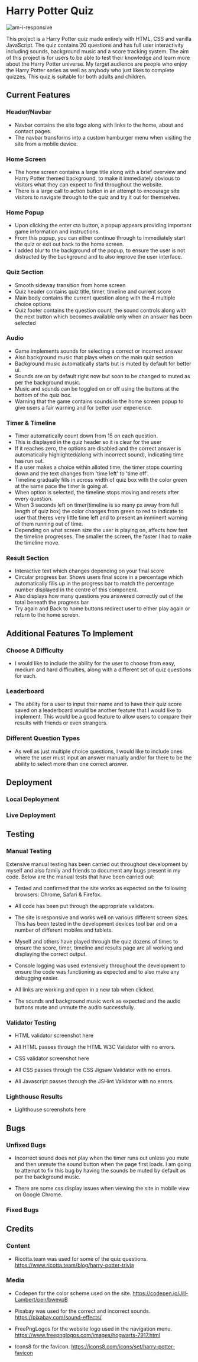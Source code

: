 # Harry Potter Quiz

![am-i-responsive](assets/images/amiresponsive_img.png)

This project is a Harry Potter quiz made entirely with HTML, CSS and vanilla JavaScript. The quiz contains 20 questions and has full user interactivity including sounds, background music and a score tracking system. The aim of this project is for users to be able to test their knowledge and learn more about the Harry Potter universe. My target audience are people who enjoy the Harry Potter series as well as anybody who just likes to complete quizzes. This quiz is suitable for both adults and children. 

## Current Features

### Header/Navbar

- Navbar contains the site logo along with links to the home, about and contact pages.
- The navbar transforms into a custom hamburger menu when visiting the site from a mobile device.

### Home Screen

- The home screen contains a large title along with a brief overview and Harry Potter themed background, to make it immediately obvious to visitors what they can expect to find throughout the website.
- There is a large call to action button in an attempt to encourage site visitors to navigate through to the quiz and try it out for themselves.

### Home Popup

- Upon clicking the enter cta button, a popup appears providing important game information and instructions.
- From this popup, you can either continue through to immediately start the quiz or exit out back to the home screen.
- I added blur to the background of the popup, to ensure the user is not distracted by the background and to also improve the user interface.

### Quiz Section

- Smooth sideway transition from home screen
- Quiz header contains quiz title, timer, timeline and current score
- Main body contains the current question along with the 4 multiple choice options
- Quiz footer contains the question count, the sound controls along with the next button which becomes available only when an answer has been selected

### Audio

- Game implements sounds for selecting a correct or incorrect answer
- Also background music that plays when on the main quiz section
- Background music automatically starts but is muted by default for better ui.
- Sounds are on by default right now but soon to be changed to muted as per the background music.
- Music and sounds can be toggled on or off using the buttons at the bottom of the quiz box.
- Warning that the game contains sounds in the home screen popup to give users a fair warning and for better user experience.

### Timer & Timeline

- Timer automatically count down from 15 on each question.
- This is displayed in the quiz header so it is clear for the user
- If it reaches zero, the options are disabled and the correct answer is automatically highlighted(along with incorrect sound), indicating time has run out.
- If a user makes a choice within alloted time, the timer stops counting down and the text changes from 'time left' to 'time off'.
- Timeline gradually fills in across width of quiz box with the color green at the same pace the timer is going at.
- When option is selected, the timeline stops moving and resets after every question.
- When 3 seconds left on timer(timeline is so many px away from full length of quiz box) the color changes from green to red to indicate to user that theres very little time left and to present an imminent warning of them running out of time.
- Depending on what screen size the user is playing on, affects how fast the timeline progresses. The smaller the screen, the faster I had to make the timeline move.

### Result Section

- Interactive text which changes depending on your final score
- Circular progress bar. Shows users final score in a percentage which automatically fills up in the progress bar to match the percentage number displayed in the centre of this component.
- Also displays how many questions you answered correctly out of the total beneath the progress bar
- Try again and Back to home buttons redirect user to either play again or return to the home screen.

## Additional Features To Implement

### Choose A Difficulty

- I would like to include the ability for the user to choose from easy, medium and hard difficulties, along with a different set of quiz questions for each.

### Leaderboard

- The ability for a user to input their name and to have their quiz score saved on a leaderboard would be another feature that I would like to implement. This would be a good feature to allow users to compare their results with friends or even strangers.

### Different Question Types

- As well as just multiple choice questions, I would like to include ones where the user must input an answer manually and/or for there to be the ability to select more than one correct answer.

## Deployment

### Local Deployment

### Live Deployment

## Testing

### Manual Testing

Extensive manual testing has been carried out throughout development by myself and also family and friends to document any bugs present in my code. Below are the manual tests that have been carried out:

- Tested and confirmed that the site works as expected on the following browsers: Chrome, Safari & Firefox.

- All code has been put through the appropriate validators.

- The site is responsive and works well on various different screen sizes. This has been tested in the development devices tool bar and on a number of different mobiles and tablets.

- Myself and others have played through the quiz dozens of times to ensure the score, timer, timeline and results page are all working and displaying the correct output.

- Console logging was used extensively throughout the development to ensure the code was functioning as expected and to also make any debugging easier.

- All links are working and open in a new tab when clicked.

- The sounds and background music work as expected and the audio buttons mute and unmute the audio successfully.

### Validator Testing

- HTML validator screenshot here

- All HTML passes through the HTML W3C Validator with no errors.

- CSS validator screenshot here

- All CSS passes through the CSS Jigsaw Validator with no errors.

- All Javascript passes through the JSHint Validator with no errors.

### Lighthouse Results

- Lighthouse screenshots here

## Bugs 

### Unfixed Bugs

- Incorrect sound does not play when the timer runs out unless you mute and then unmute the sound button when the page first loads. I am going to attempt to fix this bug by having the sounds be muted by default as per the background music.

- There are some css display issues when viewing the site in mobile view on Google Chrome.

### Fixed Bugs

## Credits

### Content 

- Ricotta.team was used for some of the quiz questions.
https://www.ricotta.team/blog/harry-potter-trivia

### Media 

- Codepen for the color scheme used on the site.
https://codepen.io/Jill-Lambert/pen/bwevpB

- Pixabay was used for the correct and incorrect sounds.
https://pixabay.com/sound-effects/

- FreePngLogos for the website logo used in the navigation menu.
https://www.freepnglogos.com/images/hogwarts-7917.html

- Icons8 for the favicon.
https://icons8.com/icons/set/harry-potter-favicon

